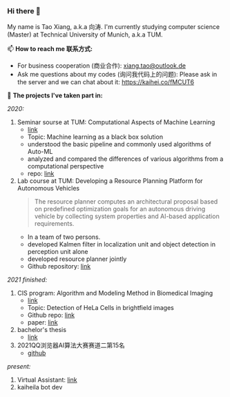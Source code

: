 ### Hi there 👋

<!--
**yunshu67/yunshu67** is a ✨ _special_ ✨ repository because its `README.md` (this file) appears on your GitHub profile.

Here are some ideas to get you started:

- 🔭 I’m currently working on ...
- 🌱 I’m currently learning ...
- 👯 I’m looking to collaborate on ...
- 🤔 I’m looking for help with ...
- 💬 Ask me about ...
- 📫 How to reach me: ...
- 😄 Pronouns: ...
- ⚡ Fun fact: ...
-->

My name is Tao Xiang, a.k.a 向涛. I'm currently studying computer science (Master) at Technical University of Munich, a.k.a TUM. 

📫 **How to reach me 联系方式:**
  - For business cooperation (商业合作): xiang.tao@outlook.de
  - Ask me questions about my codes (询问我代码上的问题): Please ask in the server and we can chat about it:  https://kaihei.co/fMCUT6   

👥 **The projects I've taken part in:**

*2020:*

1. Seminar sourse at TUM: Computational Aspects of Machine Learning 
    - [link](https://campus.tum.de/tumonline/wbLv.wbShowLVDetail?pStpSpNr=950434852&pSpracheNr=1)
    - Topic: Machine learning as a black box solution
    - understood the basic pipeline and commonly used algorithms of Auto-ML
    - analyzed and compared the differences of various algorithms from a computational perspective
    - repo: [link](https://yunshu67.github.io/blog-taoxiang/articles/Machine%20Learning%20as%20a%20Black%20Box-tao%20xiang.pdf)
2. Lab course at TUM: Developing a Resource Planning Platform for Autonomous Vehicles
    > The resource planner computes an architectural proposal based on predefined optimization goals for an autonomous driving vehicle by collecting system properties and AI-based application requirements.
    - In a team of two persons.
    - developed Kalmen filter in localization unit and object detection in perception unit alone
    - developed resource planner jointly
    - Github repository: [link](https://cutt.ly/RaRPPfAV)

*2021 finished:*
1. CIS program: Algorithm and Modeling Method in Biomedical Imaging
    - [link](https://www.cathaypath.com/onlineprojects/JensRittscher.html)
    - Topic: Detection of HeLa Cells in brightfield images
    - Github repo: [link](https://github.com/yunshu67/Analysis-of-brightfield-images)
    - paper: [link](https://github.com/yunshu67/Analysis-of-brightfield-images/blob/main/Detection%20of%20HeLa%20Cells%20in%20brightfield%20images.pdf)
2. bachelor's thesis
     - [link](https://github.com/yunshu67/Bachelor-thesis---Extension-of-a-second-order-optimizer-to-NLP)
3. 2021QQ浏览器AI算法大赛赛道二第15名
     - [github](https://github.com/Hongkuan-Zhou/QQ-Browser-AI-Algorithm)

*present:*
1. Virtual Assistant: [link](https://github.com/n0t-th3b0t/Virtual-assistant)
2. kaiheila bot dev



 
